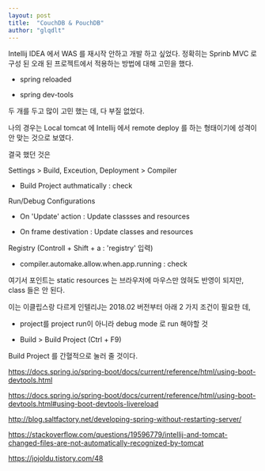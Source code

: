 ```yaml
---
layout: post
title:  "CouchDB & PouchDB"
author: "glqdlt"
---
```


Intellij IDEA 에서 WAS 를 재시작 안하고 개발 하고 싶었다. 정확히는 Sprinb MVC 로 구성 된 오래 된 프로젝트에서 적용하는 방법에 대해 고민을 했다.

- spring reloaded

- spring dev-tools

두 개를 두고 많이 고민 했는 데, 다 부질 없었다.

나의 경우는 Local tomcat 에 Intellij 에서 remote deploy 를 하는 형태이기에 성격이 안 맞는 것으로 보였다.

결국 했던 것은

Settings > Build, Exceution, Deployment > Compiler

- Build Project authmatically : check


Run/Debug Configurations

- On 'Update' action : Update classses and resources

- On frame destivation : Update classes and resources

Registry (Controll + Shift + a : 'registry' 입력)

- compiler.automake.allow.when.app.running : check


여기서 포인트는 static resources 는 브라우저에 마우스만 얹혀도 반영이 되지만, class 들은 안 된다.

이는 이클립스랑 다르게 인텔리J는 2018.02 버전부터 아래 2 가지 조건이 필요한 데,

- project를 project run이 아니라 debug mode 로 run 해야할 것

- Build > Build Project (Ctrl + F9)

Build Project 를 간혈적으로 눌러 줄 것이다.

https://docs.spring.io/spring-boot/docs/current/reference/html/using-boot-devtools.html


https://docs.spring.io/spring-boot/docs/current/reference/html/using-boot-devtools.html#using-boot-devtools-livereload


http://blog.saltfactory.net/developing-spring-without-restarting-server/

https://stackoverflow.com/questions/19596779/intellij-and-tomcat-changed-files-are-not-automatically-recognized-by-tomcat

https://jojoldu.tistory.com/48


